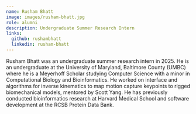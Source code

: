 ```yaml
---
name: Rusham Bhatt
image: images/rusham-bhatt.jpg
role: alumni
description: Undergraduate Summer Research Intern
links:
  github: rushambhatt
  linkedin: rusham-bhatt
---
```


Rusham Bhatt was an undergraduate summer research intern in 2025. He is an undergraduate at the University of Maryland, Baltimore County (UMBC) where he is a Meyerhoff Scholar studying Computer Science with a minor in Computational Biology and Bioinformatics. He worked on interface and algorithms for inverse kinematics to map motion capture keypoints to rigged biomechanical models, mentored by Scott Yang. He has previously conducted bioinformatics research at Harvard Medical School and software development at the RCSB Protein Data Bank.
